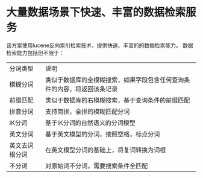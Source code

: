 # 大量数据场景下快速、丰富的数据检索服务

该方案使用lucene反向索引检索技术，提供快速、丰富的的数据检索能力。
数据检索能力包括但不限于：

<table>
   <tr>
      <td>分词类型</td>
      <td>说明</td>
   </tr>
   <tr>
      <td>模糊分词</td>
      <td>类似于数据库的全模糊搜索，如果字段包含任何查询条件的内容，将返回该条记录</td>
   </tr>
   <tr>
      <td>前缀匹配</td>
      <td>类似于数据库的右模糊搜索，基于查询条件的前缀匹配</td>
   </tr>
   <tr>
      <td>拼音分词</td>
      <td>支持简拼，全拼的模糊匹配分词</td>
   </tr>
   <tr>
      <td>IK分词</td>
      <td>基于IK分词的自然语义的分词模型</td>
   </tr>
   <tr>
      <td>英文分词</td>
      <td>基于英文模型的分词，按照空格，标点分词</td>
   </tr>
   <tr>
      <td>英文去词根分词</td>
      <td>在英文模型分词的基础上，将复词转换为词根</td>
   </tr>
   <tr>
      <td>不分词</td>
      <td>对原始词不分词，需要搜索条件全匹配</td>
   </tr>
</table>